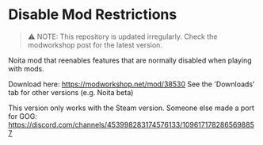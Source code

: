 # Disable Mod Restrictions

> ⚠️ NOTE: This repository is updated irregularly. Check the modworkshop post for the latest version.

Noita mod that reenables features that are normally disabled when playing with mods.

Download here: https://modworkshop.net/mod/38530 See the 'Downloads' tab for other versions (e.g. Noita beta)

This version only works with the Steam version. Someone else made a port for GOG: https://discord.com/channels/453998283174576133/1096171782865698857
